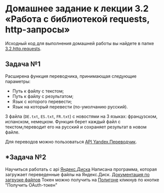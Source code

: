# Домашнее задание к лекции 3.2 «Работа с библиотекой requests, http-запросы»

Исходный код для выполнения домашней работы вы найдете в папке [3.2.http.requests](https://github.com/netology-code/py-homework-basic-files/tree/master/3.2.http.requests).

## Задача №1

Расширена функция переводчика, принимающая следующие параметры:

* Путь к файлу с текстом;
* Путь к файлу с результатом;
* Язык с которого перевести;
* Язык на который перевести (по-умолчанию русский).

3 файла (`DE.txt`, `ES.txt`, `FR.txt`) с новостями на 3 языках: французском, испанском, немецком. Функция берет каждый файл с текстом,переводит его на русский и сохраняет результат в новом файле.

Для переводов можно пользоваться [API Yandex.Переводчик](https://tech.yandex.ru/translate/).

## \*Задача №2

Научиться работать с api [Яндекс.Диска](https://yandex.ru/dev/disk/rest/)
Написана программа, которая загружает переведенные файлы на Яндекс.Диск.
[Документация по загрузке файлов](https://yandex.ru/dev/disk/api/reference/upload-docpage/)
Токен можно получить на [Полигоне](https://yandex.ru/dev/disk/poligon/) кликнув по кнопке "Получить OAuth-токен"
